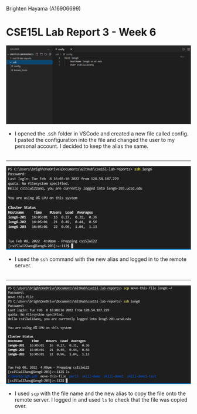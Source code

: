 Brighten Hayama (A16906699)
# **CSE15L Lab Report 3 - Week 6** 

![Image](./screenshots/report3/1.PNG)
* I opened the .ssh folder in VSCode and created a new file called config. I pasted the configuration into the file and changed the user to my personal account. I decided to keep the alias the same.
<br/><br/>
---
![Image](./screenshots/report3/2.PNG)
* I used the `ssh` command with the new alias and logged in to the remote server.
<br/><br/>
---
![Image](./screenshots/report3/3.PNG)
* I used `scp` with the file name and the new alias to copy the file onto the remote server. I logged in and used `ls` to check that the file was copied over.
